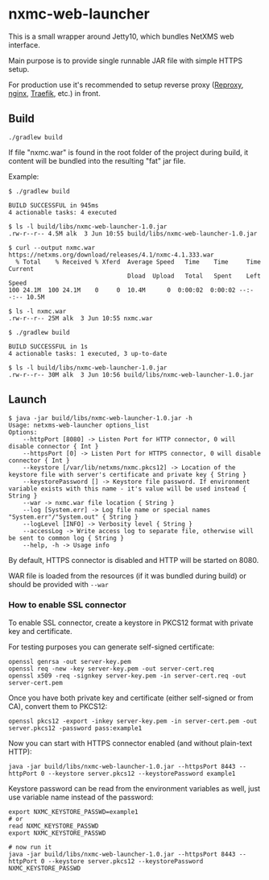 # nxmc-web-launcher

This is a small wrapper around Jetty10, which bundles NetXMS web interface.

Main purpose is to provide single runnable JAR file with simple HTTPS setup.

For production use it's recommended to setup reverse proxy ([Reproxy](https://github.com/umputun/reproxy), [nginx](https://nginx.org/en/), [Traefik](https://traefik.io/), etc.) in front.

## Build

```shell
./gradlew build
```

If file "nxmc.war" is found in the root folder of the project during build,
it content will be bundled into the resulting "fat" jar file.

Example:

```
$ ./gradlew build

BUILD SUCCESSFUL in 945ms
4 actionable tasks: 4 executed

$ ls -l build/libs/nxmc-web-launcher-1.0.jar
.rw-r--r-- 4.5M alk  3 Jun 10:55 build/libs/nxmc-web-launcher-1.0.jar

$ curl --output nxmc.war https://netxms.org/download/releases/4.1/nxmc-4.1.333.war
  % Total    % Received % Xferd  Average Speed   Time    Time     Time  Current
                                 Dload  Upload   Total   Spent    Left  Speed
100 24.1M  100 24.1M    0     0  10.4M      0  0:00:02  0:00:02 --:--:-- 10.5M

$ ls -l nxmc.war
.rw-r--r-- 25M alk  3 Jun 10:55 nxmc.war

$ ./gradlew build

BUILD SUCCESSFUL in 1s
4 actionable tasks: 1 executed, 3 up-to-date

$ ls -l build/libs/nxmc-web-launcher-1.0.jar
.rw-r--r-- 30M alk  3 Jun 10:56 build/libs/nxmc-web-launcher-1.0.jar
```

## Launch

```
$ java -jar build/libs/nxmc-web-launcher-1.0.jar -h
Usage: netxms-web-launcher options_list
Options:
    --httpPort [8080] -> Listen Port for HTTP connector, 0 will disable connector { Int }
    --httpsPort [0] -> Listen Port for HTTPS connector, 0 will disable connector { Int }
    --keystore [/var/lib/netxms/nxmc.pkcs12] -> Location of the keystore file with server's certificate and private key { String }
    --keystorePassword [] -> Keystore file password. If environment variable exists with this name - it's value will be used instead { String }
    --war -> nxmc.war file location { String }
    --log [System.err] -> Log file name or special names "System.err"/"System.out" { String }
    --logLevel [INFO] -> Verbosity level { String }
    --accessLog -> Write access log to separate file, otherwise will be sent to common log { String }
    --help, -h -> Usage info
```

By default, HTTPS connector is disabled and HTTP will be started on 8080.

WAR file is loaded from the resources (if it was bundled during build) or should be provided with `--war`

### How to enable SSL connector

To enable SSL connector, create a keystore in PKCS12 format with private key and certificate.

For testing purposes you can generate self-signed certificate:

```shell
openssl genrsa -out server-key.pem
openssl req -new -key server-key.pem -out server-cert.req
openssl x509 -req -signkey server-key.pem -in server-cert.req -out server-cert.pem
```

Once you have both private key and certificate (either self-signed or from CA), convert them to PKCS12:

```shell
openssl pkcs12 -export -inkey server-key.pem -in server-cert.pem -out server.pkcs12 -password pass:example1
```

Now you can start with HTTPS connector enabled (and without plain-text HTTP):

```shell
java -jar build/libs/nxmc-web-launcher-1.0.jar --httpsPort 8443 --httpPort 0 --keystore server.pkcs12 --keystorePassword example1
```

Keystore password can be read from the environment variables as well, just use variable name instead of the password:
```shell
export NXMC_KEYSTORE_PASSWD=example1
# or
read NXMC_KEYSTORE_PASSWD
export NXMC_KEYSTORE_PASSWD

# now run it
java -jar build/libs/nxmc-web-launcher-1.0.jar --httpsPort 8443 --httpPort 0 --keystore server.pkcs12 --keystorePassword NXMC_KEYSTORE_PASSWD
```
